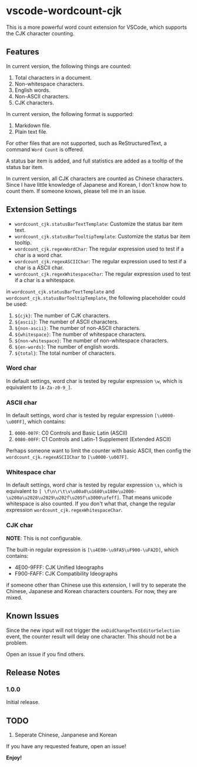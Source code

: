 # vscode-wordcount-cjk

This is a more powerful word count extension for VSCode, which supports the CJK character counting.

## Features

In current version, the following things are counted:

1. Total characters in a document.
2. Non-whitespace characters.
3. English words.
4. Non-ASCII characters.
5. CJK characters.

In current version, the following format is supported:

1. Markdown file.
2. Plain text file.

For other files that are not supported, such as ReStructuredText, a command `Word Count` is offered.

A status bar item is added, and full statistics are added as a tooltip of the status bar item.

In current version, all CJK characters are counted as Chinese characters. Since I have little knowledge of
Japanese and Korean, I don't know how to count them. If someone knows, please
tell me in an issue.

## Extension Settings

* `wordcount_cjk.statusBarTextTemplate`: Customize the status bar item text.
* `wordcount_cjk.statusBarTooltipTemplate`: Customize the status bar item tooltip.
* `wordcount_cjk.regexWordChar`: The regular expression used to test if a char is a word char.
* `wordcount_cjk.regexASCIIChar`: The regular expression used to test if a char is a ASCII char.
* `wordcount_cjk.regexWhitespaceChar`: The regular expression used to test if a char is a whitespace.

in `wordcount_cjk.statusBarTextTemplate` and `wordcount_cjk.statusBarTooltipTemplate`, the following placeholder could be used:

1. `${cjk}`: The number of CJK characters.
2. `${ascii}`: The number of ASCII characters.
2. `${non-ascii}`: The number of non-ASCII characters.
3. `${whitespace}`: The number of whitespace characters.
3. `${non-whitespace}`: The number of non-whitespace characters.
4. `${en-words}`: The number of english words.
5. `${total}`: The total number of characters.

### Word char

In default settings, word char is tested by regular expression `\w`, which is equivalent to `[A-Za-z0-9_]`.

### ASCII char

In default settings, word char is tested by regular expression `[\u0000-\u00FF]`, which contains:

1. `0000-007F`: C0 Controls and Basic Latin (ASCII)
2. `0080-00FF`: C1 Controls and Latin-1 Supplement (Extended ASCII)

Perhaps someone want to limit the counter with basic ASCII, then config the `wordcount_cjk.regexASCIIChar` to
`[\u0000-\u007F]`.

### Whitespace char

In default settings, word char is tested by regular expression `\s`, which is equivalent to
`[ \f\n\r\t\v\u00a0\u1680\u180e\u2000-\u200a\u2028\u2029\u202f\u205f\u3000\ufeff]`. That means
unicode whitespace is also counted. If you don't what that, change the regular expression
`wordcount_cjk.regexWhitespaceChar`.

### CJK char

**NOTE**: This is not configurable.

The built-in regular expression is `[\u4E00-\u9FA5\uF900-\uFA2D]`, which contains:

* 4E00-9FFF: CJK Unified Ideographs
* F900-FAFF: CJK Compatibility Ideographs

if someone other than Chinese use this extension, I will try to seperate the Chinese,
Japanese and Korean characters counters. For now, they are mixed.

## Known Issues

Since the new input will not trigger the `onDidChangeTextEditorSelection` event, the counter
result will delay one character. This should not be a problem.

Open an issue if you find others.

## Release Notes

### 1.0.0

Initial release.

## TODO

1. Seperate Chinese, Janpanese and Korean

If you have any requested feature, open an issue!

**Enjoy!**